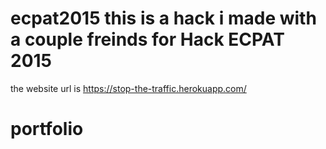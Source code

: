 # ecpat2015 this is a hack i made with a couple freinds for Hack ECPAT 2015
the website url is https://stop-the-traffic.herokuapp.com/
# portfolio
